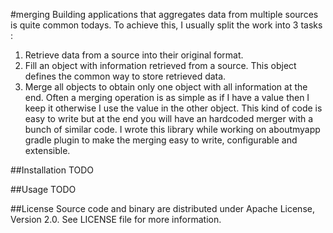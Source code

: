 #merging
Building applications that aggregates data from multiple sources is quite common todays. To achieve this, I usually split the work into 3 tasks :
1. Retrieve data from a source into their original format.
2. Fill an object with information retrieved from a source. This object defines the common way to store retrieved data.
3. Merge all objects to obtain only one object with all information at the end.
Often a merging operation is as simple as if I have a value then I keep it otherwise I use the value in the other object. This kind of code is easy to write but at the end you will have an hardcoded merger with a bunch of similar code. I wrote this library while working on aboutmyapp gradle plugin to make the merging easy to write, configurable and extensible.

##Installation
TODO

##Usage
TODO

##License
Source code and binary are distributed under Apache License, Version 2.0.
See LICENSE file for more information.
